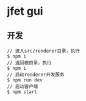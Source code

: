 # jfet gui

## 开发

```shell
// 进入src/renderer目录，执行
$ npm i
// 返回根目录，执行
$ npm i
// 启动renderer开发服务
$ npm run dev
// 启动客户端
$ npm start
```